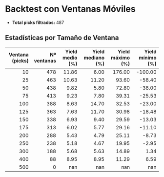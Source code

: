 # Backtest con Ventanas Móviles

- **Total picks filtrados:** 487

## Estadísticas por Tamaño de Ventana

| Ventana (picks) | Nº ventanas | Yield medio (%) | Yield mediano (%) | Yield máximo (%) | Yield mínimo (%) |
|---------------:|------------:|----------------:|------------------:|-----------------:|-----------------:|
|              10 |          478 |           11.86 |              6.00 |          176.00 |         -100.00 |
|              25 |          463 |           10.63 |             11.20 |           93.60 |          -58.40 |
|              50 |          438 |            9.82 |              5.80 |           72.80 |          -38.00 |
|              75 |          413 |            9.23 |              7.80 |           39.31 |          -25.53 |
|             100 |          388 |            8.63 |             14.70 |           32.53 |          -23.00 |
|             125 |          363 |            7.63 |             11.70 |           30.98 |          -18.48 |
|             150 |          338 |            6.93 |              9.40 |           29.59 |          -13.03 |
|             175 |          313 |            6.02 |              5.77 |           29.16 |          -11.10 |
|             200 |          288 |            5.43 |              4.79 |           25.11 |           -8.73 |
|             250 |          238 |            5.18 |              4.67 |           19.95 |           -2.95 |
|             300 |          188 |            5.68 |              5.63 |           14.89 |            1.34 |
|             400 |           88 |            8.95 |              8.95 |           11.29 |            6.59 |
|             500 |            0 |             nan |               nan |             nan |             nan |